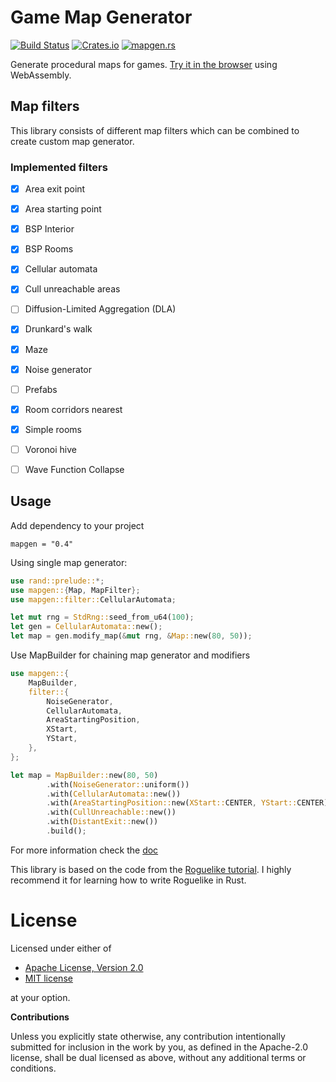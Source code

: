 # Game Map Generator

[![Build Status](https://travis-ci.org/klangner/mapgen.rs.svg?branch=master)](https://travis-ci.org/klangner/mapgen.rs)
[![Crates.io](https://img.shields.io/crates/v/mapgen.svg)](https://crates.io/crates/mapgen) 
[![mapgen.rs](https://docs.rs/mapgen/badge.svg)](https://docs.rs/mapgen/)

Generate procedural maps for games. [Try it in the browser](https://klangner.github.io/mapgen.rs/) using WebAssembly.


## Map filters

This library consists of different map filters which can be combined to create custom map generator.

### Implemented filters

  * [x] Area exit point
  * [x] Area starting point
  * [x] BSP Interior
  * [x] BSP Rooms
  * [x] Cellular automata
  * [x] Cull unreachable areas
  * [ ] Diffusion-Limited Aggregation (DLA)
  * [x] Drunkard's walk
  * [x] Maze
  * [x] Noise generator
  * [ ] Prefabs
  * [x] Room corridors nearest
  * [x] Simple rooms
  * [ ] Voronoi hive
  * [ ] Wave Function Collapse


## Usage

Add dependency to your project
```
mapgen = "0.4"
```

Using single map generator:

```rust
use rand::prelude::*;
use mapgen::{Map, MapFilter};
use mapgen::filter::CellularAutomata;

let mut rng = StdRng::seed_from_u64(100);
let gen = CellularAutomata::new();
let map = gen.modify_map(&mut rng, &Map::new(80, 50));
```

Use MapBuilder for chaining map generator and modifiers

```rust
use mapgen::{
    MapBuilder,
    filter::{
        NoiseGenerator, 
        CellularAutomata,
        AreaStartingPosition,
        XStart, 
        YStart,
    },
};

let map = MapBuilder::new(80, 50)
        .with(NoiseGenerator::uniform())
        .with(CellularAutomata::new())
        .with(AreaStartingPosition::new(XStart::CENTER, YStart::CENTER))
        .with(CullUnreachable::new())
        .with(DistantExit::new())
        .build();
```

For more information check the [doc](https://docs.rs/mapgen)


This library is based on the code from the [Roguelike tutorial](https://github.com/thebracket/rustrogueliketutorial).
I highly recommend it for learning how to write Roguelike in Rust.


# License

Licensed under either of

 * [Apache License, Version 2.0](http://www.apache.org/licenses/LICENSE-2.0)
 * [MIT license](http://opensource.org/licenses/MIT)

at your option.


**Contributions**

Unless you explicitly state otherwise, any contribution intentionally submitted
for inclusion in the work by you, as defined in the Apache-2.0 license, shall be
dual licensed as above, without any additional terms or conditions.
